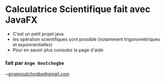 # Calculatrice Scientifique fait avec JavaFX
* C'est un petit projet java
* les opération scientifiques sont possible (notamment trigonométriques et exponnentielles)
* Pour en savoir plus consulez la page d'aide
### fait par `Ange Noutchogbe`
~angenoutchogbe@gmail.com
